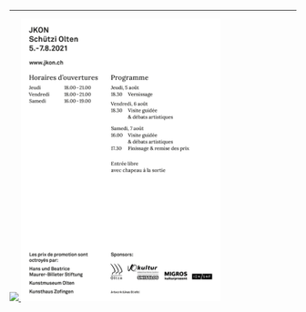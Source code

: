 <hr>
<a href="images/flyers/JKON2021_Flyer_FR-1.png">
	<img src="images/flyers/JKON2021_Flyer_FR-1.png" width="350" />
</a>
<a href="images/flyers/JKON2021_Flyer_FR-2.png">
	<img src="images/flyers/JKON2021_Flyer_FR-2.png" width="350" />
</a>
